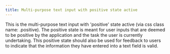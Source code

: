 ```yaml
---
title: Multi-purpose text input with positive state active
---
```


This is the multi-purpose text input with 'positive' state active (via css class name: .positive). The positive state is meant for user inputs that are deemed to be positive by the application and the task the user is currently undertaking. This positive state should also be used for feedback to users to indicate that the information they have entered into a text field is valid.